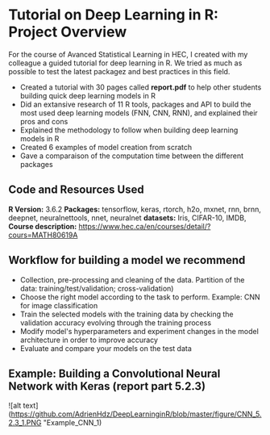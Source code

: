 # Tutorial on Deep Learning in R: Project Overview
For the course of Avanced Statistical Learning in HEC, I created with my colleague a guided tutorial for deep learning in R. We tried as much as possible to test the latest packagez and best practices in this field.

* Created a tutorial with 30 pages called **report.pdf** to help other students building quick deep learning models in R
* Did an extansive research of 11 R tools, packages and API to build the most used deep learning models (FNN, CNN, RNN), and explained their pros and cons
* Explained the methodology to follow when building deep learning models in R
* Created 6 examples of model creation from scratch
* Gave a comparaison of the computation time between the different packages 

## Code and Resources Used
**R Version:** 3.6.2
**Packages:** tensorflow, keras, rtorch, h2o, mxnet, rnn, brnn, deepnet, neuralnettools, nnet, neuralnet
**datasets:** Iris, CIFAR-10, IMDB, 
**Course description:** https://www.hec.ca/en/courses/detail/?cours=MATH80619A 

## Workflow for building a model we recommend
* Collection, pre-processing and cleaning of the data. Partition of the data: training/test/validation; cross-validation)
* Choose the right model according to the task to perform. Example: CNN for image classification
* Train the selected models with the training data by checking the validation accuracy evolving through the training process
* Modify model's hyperparameters and experiment changes in the model architecture in order to improve accuracy
* Evaluate and compare your models on the test data 

## Example: Building a Convolutional Neural Network with Keras (report part 5.2.3)
![alt text]
(https://github.com/AdrienHdz/DeepLearninginR/blob/master/figure/CNN_5.2.3_1.PNG "Example_CNN_1)
